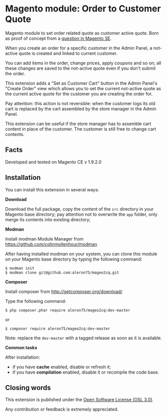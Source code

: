 # Magento module: Order to Customer Quote
Magento module to set order related quote as customer active quote.
Born as proof of concept from a [question in Magento SE](http://magento.stackexchange.com/questions/99645/can-magento-do-custom-quotes-with-link-to-cart/99680).

When you create an order for a specific customer in the Admin Panel, a not-active quote is created and linked to current customer.

You can add items in the order, change prices, apply coupons and so on; all these changes are saved to the not-active quote even if you don't submit the order.

This extension adds a "Set as Customer Cart" button in the Admin Panel's "Create Order" view which allows you to set the current not-active quote as the current active quote for the customer you are creating the order for.

Pay attention: this action is not reversible: when the customer logs its old cart is replaced by the cart assembled by the store manager in the Admin Panel.

This extension can be useful if the store manager has to assemble cart content in place of the customer.
The customer is still free to change cart contents.

## Facts

Developed and tested on Magento CE v 1.9.2.0

## Installation
You can install this extension in several ways:

**Download**

Download the full package, copy the content of the `src` directory in your Magento base directory; pay attention not to overwrite the `app` folder, only merge its contents into existing directory;

**Modman**

Install modman Module Manager from https://github.com/colinmollenhour/modman

After having installed modman on your system, you can clone this module on your
Magento base directory by typing the following command:

    $ modman init
    $ modman clone git@github.com:aleron75/mageo2cq.git

**Composer**

Install composer from http://getcomposer.org/download/

Type the following command:

    $ php composer.phar require aleron75/mageo2cq:dev-master

or

    $ composer require aleron75/mageo2cq:dev-master
    
Note: replace the `dev-master` with a tagged release as soon as it is available.

**Common tasks**

After installation:

* if you have **cache** enabled, disable or refresh it;
* if you have **compilation** enabled, disable it or recompile the code base.

## Closing words
This extension is published under the [Open Software License (OSL 3.0)](http://opensource.org/licenses/OSL-3.0).

Any contribution or feedback is extremely appreciated.

